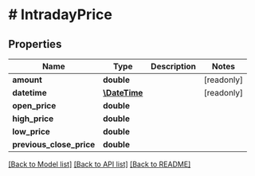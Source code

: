 # # IntradayPrice

## Properties

Name | Type | Description | Notes
------------ | ------------- | ------------- | -------------
**amount** | **double** |  | [readonly]
**datetime** | [**\DateTime**](\DateTime.md) |  | [readonly]
**open_price** | **double** |  |
**high_price** | **double** |  |
**low_price** | **double** |  |
**previous_close_price** | **double** |  |

[[Back to Model list]](../../README.md#models) [[Back to API list]](../../README.md#endpoints) [[Back to README]](../../README.md)
